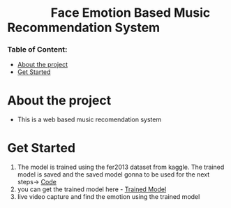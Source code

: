 # &nbsp;&nbsp;&nbsp;&nbsp;&nbsp;&nbsp;&nbsp;&nbsp;&nbsp;&nbsp;&nbsp;&nbsp;&nbsp;&nbsp;    Face Emotion Based Music Recommendation System

### Table of Content:
-	[About the project](#about-the-project) 
-	[Get Started](#get-started) 


# About the project
- This is a web based music recomendation system

# Get Started
1) The model is trained using the fer2013 dataset from kaggle. The trained model is saved and the saved model gonna to be used for the next steps-> [Code](https://github.com/pavi-ninjaac/DeepLearningProjects/blob/main/Face_Emotion_Recognision/FER_VGG.ipynb)
2) you can get the trained model here - [Trained Model](https://drive.google.com/file/d/1-6O9vR9qvU18h7WEToyqMHXO2U_zleri/view?usp=sharing)
3) live video capture and find the emotion using the trained model 
